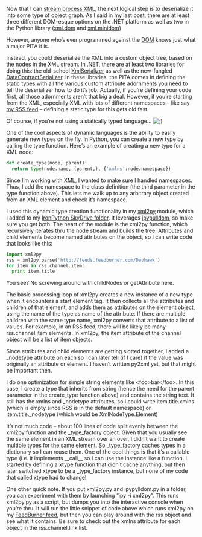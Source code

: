 Now that I can [stream process
XML](http://devhawk.net/2008/05/06/Stream+Processing+XML+In+IronPython.aspx),
the next logical step is to deserialize it into some type of object
graph. As I said in my last post, there are at least three different
DOM-esque options on the .NET platform as well as two in the Python
library ([xml.dom](http://docs.python.org/lib/module-xml.dom.html) and
[xml.minidom](http://docs.python.org/lib/module-xml.dom.minidom.html))

However, anyone who’s ever programmed against the
[DOM](http://www.w3.org/DOM/) knows just what a major PITA it is.

Instead, you could deserialize the XML into a custom object tree, based
on the nodes in the XML stream. In .NET, there are at least two
libraries for doing this: the old-school
[XmlSerializer](http://msdn.microsoft.com/library/system.xml.serialization.xmlserializer)
as well as the new-fangled
[DataContractSerializer](http://msdn.microsoft.com/library/system.runtime.serialization.datacontractserializer).
In these libraries, the PITA comes in defining the static types with all
the various custom attribute adornments you need to tell the
deserializer how to do it’s job. Actually, if you’re defining your code
first, all those adornments aren’t that big a deal. However, if you’re
starting from the XML, especially XML with lots of different namespaces
– like say [my RSS feed](http://feeds.feedburner.com/Devhawk) – defining
a static type for this gets old fast.

Of course, if you’re not using a statically typed language…
![;)](http://devhawk.net/wp-includes/images/smilies/icon_wink.gif)

One of the cool aspects of dynamic languages is the ability to easily
generate new types on the fly. In Python, you can create a new type by
calling the type function. Here’s an example of creating a new type for
a XML node:

``` python
def create_type(node, parent):  
  return type(node.name, (parent,), {'xmlns':node.namespace})
```

Since I’m working with XML, I wanted to make sure I handled namespaces.
Thus, I add the namespace to the class definition (the third parameter
in the type function above). This lets me walk up to any arbitrary
object created from an XML element and check it’s namespace.

I used this dynamic type creation functionality in my
[xml2py](http://cid-0d9bc809858885a4.skydrive.live.com/self.aspx/DevHawk%20Content/IronPython%20Stuff/xml2py.py)
module, which I added to my [IronPython SkyDrive
folder](http://cid-0d9bc809858885a4.skydrive.live.com/self.aspx/DevHawk%20Content/IronPython%20Stuff).
It leverages
[ipypulldom](http://cid-0d9bc809858885a4.skydrive.live.com/self.aspx/DevHawk%20Content/IronPython%20Stuff/ipypulldom.py),
so make sure you get both. The heart of the module is the xml2py
function, which recursively iterates thru the node stream and builds the
tree. Attributes and child elements become named attributes on the
object, so I can write code that looks like this:

``` python
import xml2py  
rss = xml2py.parse('http://feeds.feedburner.com/Devhawk')  
for item in rss.channel.item:  
  print item.title
```

You see? No screwing around with childNodes or getAttribute here.

The basic processing loop of xml2py creates a new instance of a new type
when it encounters a start element tag. It then collects all the
attributes and children of that element, and adds them as attributes on
the element object, using the name of the type as name of the attribute.
If there are multiple children with the same type name, xml2py converts
that attribute to a list of values. For example, in an RSS feed, there
will be likely be many rss.channel.item elements. In xml2py, the item
attribute of the channel object will be a list of item objects.

Since attributes and child elements are getting slotted together, I
added a \_nodetype attribute on each so I can later tell (if I care) if
the value was originally an attribute or element. I haven’t written
py2xml yet, but that might be important then.

I do one optimization for simple string elements like
\<foo\>bar\</foo\>. In this case, I create a type that inherits from
string (hence the need for the parent parameter in the create\_type
function above) and contains the string text. It still has the xmlns and
\_nodetype attributes, so I could write item.title.xmlns (which is empty
since RSS is in the default namespace) or item.title.\_nodetype (which
would be XmlNodeType.Element)

It’s not much code – about 100 lines of code split evenly between the
xml2py function and the \_type\_factory object. Given that you usually
see the same element in an XML stream over an over, I didn’t want to
create multiple types for the same element. So \_type\_factory caches
types in a dictionary so I can reuse them. One of the cool things is
that it’s a callable type (i.e. it implements \_\_call\_\_ so I can use
the instance like a function. I started by defining a xtype function
that didn’t cache anything, but then later switched xtype to be a
\_type\_factory instance, but none of my code that called xtype had to
change!

One other quick note. If you put xml2py.py and ipypylldom.py in a
folder, you can experiment with them by launching “ipy -i xml2py”. This
runs xml2py.py as a script, but dumps you into the interactive console
when you’re thru. It will run the little snippet of code above which
runs xml2py on my [FeedBurner
feed](http://feeds.feedburner.com/Devhawk), but then you can play around
with the rss object and see what it contains. Be sure to check out the
xmlns attribute for each object in the rss.channel.link list.
